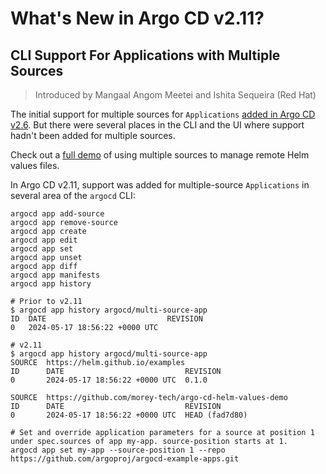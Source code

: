 # What's New in Argo CD v2.11?
## CLI Support For Applications with Multiple Sources
> Introduced by Mangaal Angom Meetei and Ishita Sequeira (Red Hat)

The initial support for multiple sources for `Applications` [added in Argo CD v2.6](https://youtu.be/2VF2x72dZsQ). But there were several places in the CLI and the UI where support hadn't been added for multiple sources.

Check out a [full demo](https://www.youtube.com/watch?v=MlAWr8bVr0I&t=733s) of using multiple sources to manage remote Helm values files. 

In Argo CD v2.11, support was added for multiple-source `Applications` in several area of the `argocd` CLI:
```
argocd app add-source
argocd app remove-source
argocd app create
argocd app edit
argocd app set
argocd app unset
argocd app diff
argocd app manifests
argocd app history
```

```
# Prior to v2.11
$ argocd app history argocd/multi-source-app
ID  DATE                           REVISION
0   2024-05-17 18:56:22 +0000 UTC 

# v2.11
$ argocd app history argocd/multi-source-app
SOURCE  https://helm.github.io/examples
ID      DATE                           REVISION
0       2024-05-17 18:56:22 +0000 UTC  0.1.0

SOURCE  https://github.com/morey-tech/argo-cd-helm-values-demo
ID      DATE                           REVISION
0       2024-05-17 18:56:22 +0000 UTC  HEAD (fad7d80)
```

```
# Set and override application parameters for a source at position 1 under spec.sources of app my-app. source-position starts at 1.
argocd app set my-app --source-position 1 --repo https://github.com/argoproj/argocd-example-apps.git
```